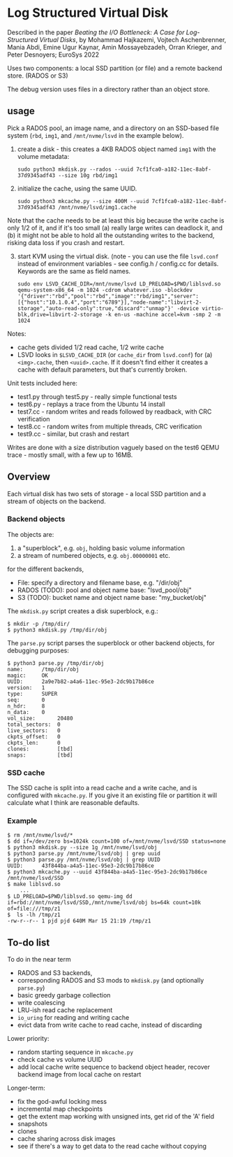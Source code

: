 # Log Structured Virtual Disk

Described in the paper *Beating the I/O Bottleneck: A Case for Log-Structured Virtual Disks*, by Mohammad Hajkazemi, Vojtech Aschenbrenner, Mania Abdi, Emine Ugur Kaynar, Amin Mossayebzadeh, Orran Krieger, and Peter Desnoyers; EuroSys 2022

Uses two components: a local SSD partition (or file) and a remote backend store. (RADOS or S3)

The debug version uses files in a directory rather than an object store.

## usage

Pick a RADOS pool, an image name, and a directory on an SSD-based file system (`rbd`, `img1`, and `/mnt/nvme/lsvd` in the example below).

1. create a disk - this creates a 4KB RADOS object named `img1` with the volume metadata:

    `sudo python3 mkdisk.py --rados --uuid 7cf1fca0-a182-11ec-8abf-37d9345adf43 --size 10g rbd/img1`

2. initialize the cache, using the same UUID. 

    `sudo python3 mkcache.py --size 400M --uuid 7cf1fca0-a182-11ec-8abf-37d9345adf43 /mnt/nvme/lsvd/img1.cache`

Note that the cache needs to be at least this big because the write cache is only 1/2 of it, and if it's too small (a) really large writes can deadlock it, and (b) it might not be able to hold all the outstanding writes to the backend, risking data loss if you crash and restart.

3. start KVM using the virtual disk. (note - you can use the file `lsvd.conf` instead of environment variables - see config.h / config.cc for details. Keywords are the same as field names.

    `sudo env LSVD_CACHE_DIR=/mnt/nvme/lsvd LD_PRELOAD=$PWD/liblsvd.so qemu-system-x86_64 -m 1024 -cdrom whatever.iso -blockdev '{"driver":"rbd","pool":"rbd","image":"rbd/img1","server":[{"host":"10.1.0.4","port":"6789"}],"node-name":"libvirt-2-storage","auto-read-only":true,"discard":"unmap"}' -device virtio-blk,drive=libvirt-2-storage -k en-us -machine accel=kvm -smp 2 -m 1024`

Notes:
- cache gets divided 1/2 read cache, 1/2 write cache
- LSVD looks in `$LSVD_CACHE_DIR` (or `cache_dir` from `lsvd.conf`) for (a) `<img>.cache`, then `<uuid>.cache`. If it doesn't find either it creates a cache with default parameters, but that's currently broken.

Unit tests included here:
- test1.py through test5.py - really simple functional tests
- test6.py - replays a trace from the Ubuntu 14 install
- test7.cc - random writes and reads followed by readback, with CRC verification
- test8.cc - random writes from multiple threads, CRC verification
- test9.cc - similar, but crash and restart

Writes are done with a size distribution vaguely based on the test6 QEMU trace - mostly small, with a few up to 16MB.

## Overview

Each virtual disk has two sets of storage - a local SSD partition and a stream of objects on the backend.

### Backend objects

The objects are:
1. a "superblock", e.g. `obj`, holding basic volume information
2. a stream of numbered objects, e.g. `obj.00000001` etc.

for the different backends,
- File: specify a directory and filename base, e.g. "/dir/obj"
- RADOS (TODO): pool and object name base: "lsvd_pool/obj" 
- S3 (TODO): bucket name and object name base: "my_bucket/obj"

The `mkdisk.py` script creates a disk superblock, e.g.:
```
$ mkdir -p /tmp/dir/
$ python3 mkdisk.py /tmp/dir/obj
```

The `parse.py` script parses the superblock or other backend objects, for debugging purposes:
```
$ python3 parse.py /tmp/dir/obj
name:      /tmp/dir/obj
magic:     OK
UUID:      2a9e7b82-a4a6-11ec-95e3-2dc9b17b86ce
version:   1
type:      SUPER
seq:       0
n_hdr:     8
n_data:    0
vol_size:       20480
total_sectors:  0
live_sectors:   0
ckpts_offset:   0
ckpts_len:      0
clones:         [tbd]
snaps:          [tbd]
```

### SSD cache

The SSD cache is split into a read cache and a write cache, and is configured with `mkcache.py`. If you give it an existing file or partition it will calculate what I think are reasonable defaults.

### Example

```
$ rm /mnt/nvme/lsvd/*
$ dd if=/dev/zero bs=1024k count=100 of=/mnt/nvme/lsvd/SSD status=none
$ python3 mkdisk.py --size 1g /mnt/nvme/lsvd/obj
$ python3 parse.py /mnt/nvme/lsvd/obj | grep uuid
$ python3 parse.py /mnt/nvme/lsvd/obj | grep UUID
UUID:      43f844ba-a4a5-11ec-95e3-2dc9b17b86ce
$ python3 mkcache.py --uuid 43f844ba-a4a5-11ec-95e3-2dc9b17b86ce /mnt/nvme/lsvd/SSD
$ make liblsvd.so
    ...
$ LD_PRELOAD=$PWD/liblsvd.so qemu-img dd if=rbd://mnt/nvme/lsvd/SSD,/mnt/nvme/lsvd/obj bs=64k count=10k of=file:///tmp/z1
$  ls -lh /tmp/z1
-rw-r--r-- 1 pjd pjd 640M Mar 15 21:19 /tmp/z1
```

## To-do list

To do in the near term
- RADOS and S3 backends, 
- corresponding RADOS and S3 mods to `mkdisk.py` (and optionally `parse.py`)
- basic greedy garbage collection
- write coalescing
- LRU-ish read cache replacement
- `io_uring` for reading and writing cache
-  evict data from write cache to read cache, instead of discarding

Lower priority:
- random starting sequence in `mkcache.py`
- check cache vs volume UUID 
- add local cache write sequence to backend object header, recover backend image from local cache on restart

Longer-term:
- fix the god-awful locking mess
- incremental map checkpoints
- get the extent map working with unsigned ints, get rid of the 'A' field
- snapshots
- clones
- cache sharing across disk images
- see if there's a way to get data to the read cache without copying
